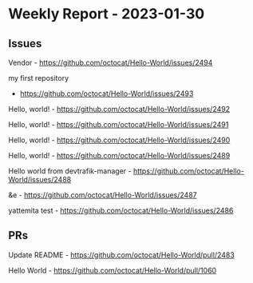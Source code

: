 # Weekly Report - 2023-01-30

## Issues

Vendor  - https://github.com/octocat/Hello-World/issues/2494

my first repository
 - https://github.com/octocat/Hello-World/issues/2493

Hello, world! - https://github.com/octocat/Hello-World/issues/2492

Hello, world! - https://github.com/octocat/Hello-World/issues/2491

Hello, world! - https://github.com/octocat/Hello-World/issues/2490

Hello, world! - https://github.com/octocat/Hello-World/issues/2489

Hello world from devtrafik-manager - https://github.com/octocat/Hello-World/issues/2488

&e - https://github.com/octocat/Hello-World/issues/2487

yattemita test - https://github.com/octocat/Hello-World/issues/2486



## PRs

Update README - https://github.com/octocat/Hello-World/pull/2483

Hello World - https://github.com/octocat/Hello-World/pull/1060


